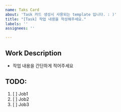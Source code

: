 ```yaml
---
name: Taks Card
about: 'Task 카드 생성시 사용되는 template 입니다. : )'
title: "[Task] 작업 내용을 작성해주세요."
labels: ''
assignees: ''

---
```


## Work Description
- 작업 내용을 간단하게 적어주세요

## TODO:
1. [ ] Job1
2. [ ] Job2
3. [ ] Job3
